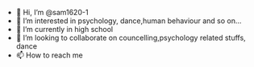 - 👋 Hi, I’m @sam1620-1
- 👀 I’m interested in psychology, dance,human behaviour and so on...
- 🌱 I’m currently in high school
- 💞️ I’m looking to collaborate on councelling,psychology related stuffs, dance
- 📫 How to reach me 

<!---
sam1620-1/sam1620-1 is a ✨ special ✨ repository because its `README.md` (this file) appears on your GitHub profile.
You can click the Preview link to take a look at your changes.
--->
